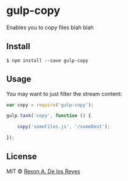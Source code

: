# gulp-copy


Enables you to copy files blah blah


## Install

```
$ npm install --save gulp-copy
```


## Usage


You may want to just filter the stream content:

```js
var copy = require('gulp-copy');

gulp.task('copy', function () {

	copy('someFiles.js', '/someDest');

});
```

## License

MIT © [Rexon A. De los Reyes](http://xrexonx.github.io)